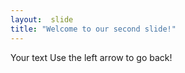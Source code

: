 ```yaml
---
layout:  slide
title: "Welcome to our second slide!"
---
```

Your text
Use the left arrow to go back!
